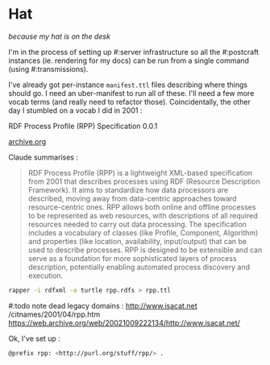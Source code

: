 # Hat

*because my hat is on the desk*

I'm in the process of setting up #:server infrastructure so all the #:postcraft instances (ie. rendering for my docs) can be run from a single command (using #:transmissions).

I've already got per-instance `manifest.ttl` files describing where things should go. I need an uber-manifest to run all of these. I'll need a few more vocab terms (and really need to refactor those). Coincidentally, the other day I stumbled on a vocab I did in 2001 :  

RDF Process Profile (RPP) Specification 0.0.1

[archive.org](https://web.archive.org/web/20021009222134/http://www.isacat.net/citnames/2001/04/rpp.htm)

Claude summarises :
> RDF Process Profile (RPP) is a lightweight XML-based specification from 2001 that describes processes using RDF (Resource Description Framework). It aims to standardize how data processors are described, moving away from data-centric approaches toward resource-centric ones. RPP allows both online and offline processes to be represented as web resources, with descriptions of all required resources needed to carry out data processing. The specification includes a vocabulary of classes (like Profile, Component, Algorithm) and properties (like location, availability, input/output) that can be used to describe processes. RPP is designed to be extensible and can serve as a foundation for more sophisticated layers of process description, potentially enabling automated process discovery and execution.


```sh
rapper -i rdfxml -o turtle rpp.rdfs > rpp.ttl
```

#:todo note dead legacy domains : http://www.isacat.net    /citnames/2001/04/rpp.htm https://web.archive.org/web/20021009222134/http://www.isacat.net/

Ok, I've set up :

```sh
@prefix rpp: <http://purl.org/stuff/rpp/> .
```
